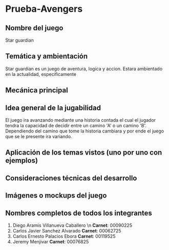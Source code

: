 # Prueba-Avengers
## Nombre del juego
  Star guardian 

## Temática y ambientación
Star guardian es un juego de aventura, logica y accion. Estara ambientado en la actualidad, especificamente 

## Mecánica principal

## Idea general de la jugabilidad
El juego ira avanzando mediante una historia contada el cual el jugador tendra la capacidad de decidir entre un camino 'A' o un camino 'B'. Dependiendo del camino que tome la historia cambiara y por ende el juego que se le presente ira variando.

## Aplicación de los temas vistos (uno por uno con ejemplos)

## Consideraciones técnicas del desarrollo

## Imágenes o mockups del juego

## Nombres completos de todos los integrantes
1. Diego Aramis Villanueva Caballero \n
   **Carnet**: 00090225
2. Carlos Javier Sanchez Alvarado
   **Carnet**: 00062725
3. Carlos Ernesto Palacios Ebora
   **Carnet**: 00119525
4. Jeremy Menjivar 
   **Carnet**: 00076825
